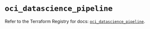 # `oci_datascience_pipeline`

Refer to the Terraform Registry for docs: [`oci_datascience_pipeline`](https://registry.terraform.io/providers/oracle/oci/7.19.0/docs/resources/datascience_pipeline).
